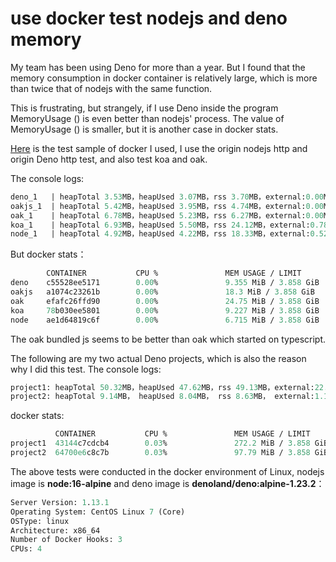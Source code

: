 # use docker test nodejs and deno memory

My team has been using Deno for more than a year. But I found that the memory consumption in docker container is relatively large, which is more than twice that of nodejs with the same function. 

This is frustrating, but strangely, if I use Deno inside the program MemoryUsage () is even better than nodejs' process. The value of MemoryUsage () is smaller, but it is another case in docker stats.

[Here](https://github.com/jiawei397/deno_node_docker) is the test sample of docker I used, I use the origin nodejs http and origin Deno http test, and also test koa and oak.

The console logs:
```systemverilog
deno_1   | heapTotal 3.53MB，heapUsed 3.07MB，rss 3.70MB，external:0.00MB
oakjs_1  | heapTotal 5.42MB，heapUsed 3.95MB，rss 4.74MB，external:0.00MB
oak_1    | heapTotal 6.78MB，heapUsed 5.23MB，rss 6.27MB，external:0.00MB
koa_1    | heapTotal 6.93MB，heapUsed 5.50MB，rss 24.12MB，external:0.78MB
node_1   | heapTotal 4.92MB，heapUsed 4.22MB，rss 18.33MB，external:0.52MB
```
But docker stats：
```systemverilog
        CONTAINER           CPU %               MEM USAGE / LIMIT       MEM %               NET I/O             BLOCK I/O           PIDS
deno	c55528ee5171        0.00%               9.355 MiB / 3.858 GiB   0.24%               2.27 kB / 656 B     0 B / 0 B           5
oakjs   a1074c23261b        0.00%               18.3 MiB / 3.858 GiB    0.46%               1.88 kB / 656 B     0 B / 0 B           5
oak 	efafc26ffd90        0.00%               24.75 MiB / 3.858 GiB   0.63%               1.88 kB / 656 B     0 B / 0 B           5
koa   	78b030ee5801        0.00%               9.227 MiB / 3.858 GiB   0.23%               1.97 kB / 656 B     0 B / 0 B           7
node	ae1d64819c6f        0.00%               6.715 MiB / 3.858 GiB   0.17%               3.1 kB / 656 B      0 B / 0 B           7
```
The oak bundled js seems to be better than oak which started on typescript.

The following are my two actual Deno projects, which is also the reason why I did this test.
The console logs:
```systemverilog
project1: heapTotal 50.32MB，heapUsed 47.62MB，rss 49.13MB，external:22.68MB
project2: heapTotal 9.14MB， heapUsed 8.04MB， rss 8.63MB， external:1.16MB
```
docker stats:
```systemverilog
          CONTAINER           CPU %               MEM USAGE / LIMIT       MEM %               NET I/O             BLOCK I/O           PIDS
project1  43144c7cdcb4        0.03%               272.2 MiB / 3.858 GiB   6.89%               51.1 kB / 21.9 kB   0 B / 0 B           5
project2  64700e6c8c7b        0.03%               97.79 MiB / 3.858 GiB   2.48%               516 B / 516 B       0 B / 0 B           6
```

The above tests were conducted in the docker environment of Linux,  nodejs image is **node:16-alpine**  and deno image is **denoland/deno:alpine-1.23.2**：
```systemverilog
Server Version: 1.13.1
Operating System: CentOS Linux 7 (Core)
OSType: linux
Architecture: x86_64
Number of Docker Hooks: 3
CPUs: 4
```
